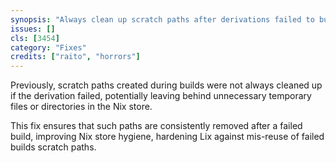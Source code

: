 ```yaml
---
synopsis: "Always clean up scratch paths after derivations failed to build"
issues: []
cls: [3454]
category: "Fixes"
credits: ["raito", "horrors"]
---
```


Previously, scratch paths created during builds were not always cleaned up if
the derivation failed, potentially leaving behind unnecessary temporary files
or directories in the Nix store.

This fix ensures that such paths are consistently removed after a failed build,
improving Nix store hygiene, hardening Lix against mis-reuse of failed builds
scratch paths.
